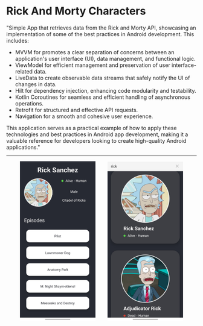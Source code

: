 # Rick And Morty Characters

"Simple App that retrieves data from the Rick and Morty API, showcasing an implementation of some of the best practices in Android development. This includes:

* MVVM for promotes a clear separation of concerns between an application's user interface (UI), data management, and functional logic.
* ViewModel for efficient management and preservation of user interface-related data.
* LiveData to create observable data streams that safely notify the UI of changes in data.
* Hilt for dependency injection, enhancing code modularity and testability.
* Kotlin Coroutines for seamless and efficient handling of asynchronous operations.
* Retrofit for structured and effective API requests.
* Navigation for a smooth and cohesive user experience.

This application serves as a practical example of how to apply these technologies and best practices in Android app development, making it a valuable reference for developers looking to create high-quality Android applications."

<hr>

<p align="center">
  <img src="https://github.com/robertomr99/RickAndMortyCharacters/blob/master/app/src/main/res/raw/characterdetail.jpg" width="200" alt="Characters List">
  &nbsp;&nbsp;&nbsp;&nbsp;&nbsp;&nbsp;
  <img src="https://github.com/robertomr99/RickAndMortyCharacters/blob/master/app/src/main/res/raw/characterlist.jpg" width="200" alt="Character Detail">
</p>
